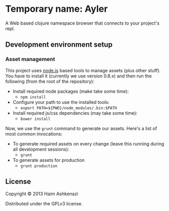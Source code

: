 # Temporary name: Ayler

A Web based clojure namespace browser that connects to your project's
repl.

## Development environment setup

### Asset management
This project uses [node.js][node] based tools to manage assets (plus other
stuff). You have to install it (currently we use version 0.8.x) and
then run the following (from the root of the repository):

* Install required node packages (make take some time):
  * `npm install`
* Configure your path to use the installed tools:
  * `export PATH=${PWD}/node_modules/.bin:$PATH`
* Install required js/css dependencies (may take some time):
  * `bower install`

Now, we use the `grunt` command to generate our assets. Here's a list
of most common invocations:

* To generate required assets on every change (leave this running
  during all development sessions):
  * `grunt`
* To generate assets for production
  * `grunt production`

## License

Copyright © 2013 Haim Ashkenazi

Distributed under the GPLv3 license.

[node]: http://nodejs.org
